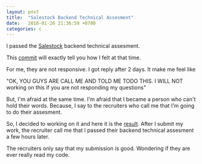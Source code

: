 ```yaml
---
layout: post
title:  "Salestock Backend Technical Assesment"
date:   2016-01-26 21:36:59 +0700
categories: c
---
```


I passed the [Salestock][ss] backend technical assesment.

This [commit][c] will exactly tell you how I felt at that time.

For me, they are not responsive. I got reply after 2 days. It make me feel like 

"OK, YOU GUYS ARE CALL ME AND TOLD ME TODO THIS. I WILL NOT working on this if you are not responding my questions"

But, I'm afraid at the same time. I'm afraid that I became a person who can't hold their words. Because, I say to the recruiters who call me that I'm going to do their assesment.

So, I decided to working on it and here it is the [result][res]. After I submit my work, the recruiter call me that I passed their backend technical assesment a few hours later.

The recruiters only say that my submission is good. Wondering if they are ever really read my code.

[ss]: https://salestockindonesia.com
[c]: https://github.com/pyk/salestock-backend-ta/tree/f2e59cee19bbedf15917f9f74e4c5ab298a66d52
[res]: https://github.com/pyk/salestock-backend-ta
